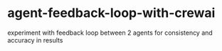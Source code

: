 # agent-feedback-loop-with-crewai
experiment with feedback loop between 2 agents for consistency and accuracy in results
